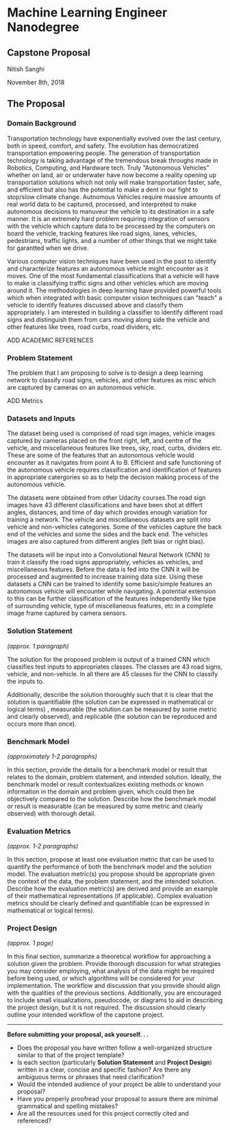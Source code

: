 # Machine Learning Engineer Nanodegree
## Capstone Proposal
Nitish Sanghi

November  8th, 2018

## The Proposal
### Domain Background
Transportation technology have exponentially evolved over the last century, both in speed, comfort, and safety. The evolution has democratized transportation empowering people. The generation of transportation technology is taking advantage
of the tremendous break throughs made in Robotics, Computing, and Hardware tech. Truly "Autonomous Vehicles" whether on land, air or underwater have now become a reality opening up transportation solutions which not only will make transportation faster, safe, and efficient but also has the potential to make a dent in our fight to stop/slow climate change. Autnomous Vehicles require massive amounts of real world data to be captured, processed, and interpreted to make autonomous decisions to manuveur the vehicle to its destination in a safe manner. It is an extremely hard problem requiring integration of sensors with the vehicle which capture data to be processed by the computers on board the vehicle, tracking features like road signs, lanes, vehicles, pedestrians, traffic lights, and a number of other things that we might take for garantted when we drive.

Various computer vision techniques have been used in the past to identify and characterize features an autonomous vehicle might encounter as it moves. One of the most fundamental classifications that a vehicle will have to make is classifying traffic signs and other vehicles which are moving around it. The methodologies in deep learning have provided powerful tools which when integrated with basic computer vision techniques can "teach" a vehicle to identify features discussed above and classify them appropriately. I am interested in building a classifier to identify different road signs and distinguish them from cars moving along side the vehicle and other features like trees, road curbs, road dividers, etc.

ADD ACADEMIC REFERENCES 

### Problem Statement
The problem that I am proposing to solve is to design a deep learning network to classify road signs, vehicles, and other features as misc which are captured by cameras on an autonomous vehicle.

ADD Metrics

### Datasets and Inputs
The dataset being used is comprised of road sign images, vehicle images captured by cameras placed on the front right, left, and centre of the vehicle, and miscellaneous features like trees, sky, road, curbs, dividers etc. These are some of the features that an autonomous vehicle would encounter as it navigates from point A to B. Efficient and safe functioning of the autonomous vehicle requires classification and identification of features in appropriate catergories so as to help the decision making process of the autonomous vehicle. 

The datasets were obtained from other Udacity courses.The road sign images have 43 different classifications and have been shot at differt angles, distances, and time of day which provides enough variation for training a network. The vehicle and miscellaneous datasets are split into vehicle and non-vehicles categories. Some of the vehicles capture the back end of the vehicles and some the sides and the back end. The vehicles images are also captured from different angles (left bias or right bias). 

The datasets will be input into a Convolutional Neural Network (CNN) to train it classify the road signs appropriately, vehicles as vehicles, and miscellaneous features. Before the data is fed into the CNN it will be processed and augmented to increase training data size. Using these datasets a CNN can be trained to identify some basic/simple features an autonomous vehicle will encounter while navigating. A potential extension to this can be further classification of the features independently like type of surrounding vehicle, type of miscellaneous features, etc in a complete image frame captured by camera sensors.

### Solution Statement
_(approx. 1 paragraph)_

The solution for the proposed problem is output of a trained CNN which classifies test inputs to appropriates classes. The classes are 43 road signs, vehicle, and non-vehicle. In all there are 45 classes for the CNN to classify the inputs to.

Additionally, describe the solution thoroughly such that it is clear that the solution is quantifiable (the solution can be expressed in mathematical or logical terms) , measurable (the solution can be measured by some metric and clearly observed), and replicable (the solution can be reproduced and occurs more than once).

### Benchmark Model
_(approximately 1-2 paragraphs)_

In this section, provide the details for a benchmark model or result that relates to the domain, problem statement, and intended solution. Ideally, the benchmark model or result contextualizes existing methods or known information in the domain and problem given, which could then be objectively compared to the solution. Describe how the benchmark model or result is measurable (can be measured by some metric and clearly observed) with thorough detail.

### Evaluation Metrics
_(approx. 1-2 paragraphs)_

In this section, propose at least one evaluation metric that can be used to quantify the performance of both the benchmark model and the solution model. The evaluation metric(s) you propose should be appropriate given the context of the data, the problem statement, and the intended solution. Describe how the evaluation metric(s) are derived and provide an example of their mathematical representations (if applicable). Complex evaluation metrics should be clearly defined and quantifiable (can be expressed in mathematical or logical terms).

### Project Design
_(approx. 1 page)_

In this final section, summarize a theoretical workflow for approaching a solution given the problem. Provide thorough discussion for what strategies you may consider employing, what analysis of the data might be required before being used, or which algorithms will be considered for your implementation. The workflow and discussion that you provide should align with the qualities of the previous sections. Additionally, you are encouraged to include small visualizations, pseudocode, or diagrams to aid in describing the project design, but it is not required. The discussion should clearly outline your intended workflow of the capstone project.

-----------

**Before submitting your proposal, ask yourself. . .**

- Does the proposal you have written follow a well-organized structure similar to that of the project template?
- Is each section (particularly **Solution Statement** and **Project Design**) written in a clear, concise and specific fashion? Are there any ambiguous terms or phrases that need clarification?
- Would the intended audience of your project be able to understand your proposal?
- Have you properly proofread your proposal to assure there are minimal grammatical and spelling mistakes?
- Are all the resources used for this project correctly cited and referenced?
